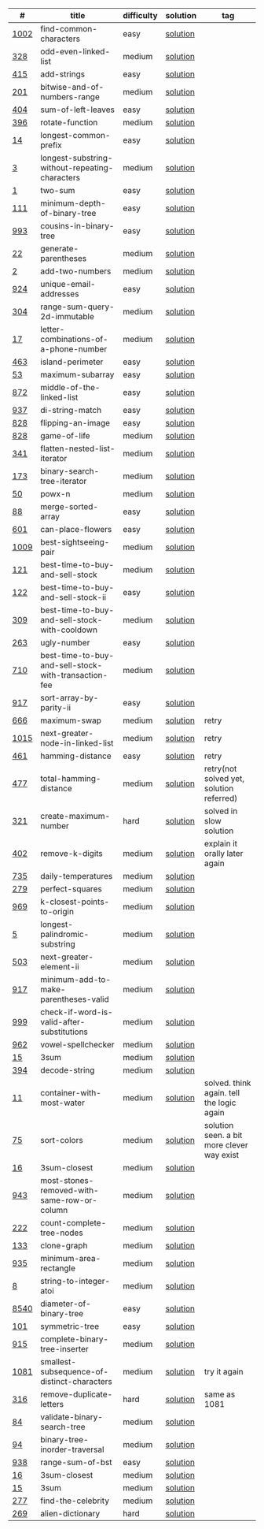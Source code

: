 

| #                                                                                            | title                                     | difficulty | solution      |    tag    |
|----------------------------------------------------------------------------------------------|-------------------------------------------|------------|----------------|-----------|
|[1002](https://leetcode.com/problems/find-common-characters/)           | find-common-characters            | easy       | [solution](https://github.com/jereneal20/TIL/blob/master/ps/odd-even-linked-list.cpp) |
|[328](https://leetcode.com/problems/odd-even-linked-list/) | odd-even-linked-list | medium | [solution](https://github.com/jereneal20/TIL/blob/master/ps/find-common-characters.cpp) |
|[415](https://leetcode.com/problems/add-strings) | add-strings | easy | [solution](https://github.com/jereneal20/TIL/blob/master/ps/odd-even-linked-list.cpp) |
|[201](https://leetcode.com/problems/bitwise-and-of-numbers-range/) | bitwise-and-of-numbers-range | medium | [solution](https://github.com/jereneal20/TIL/blob/master/ps/bitwise-and-of-numbers-range.cpp) |
|[404](https://leetcode.com/problems/sum-of-left-leaves/) | sum-of-left-leaves | easy | [solution](https://github.com/jereneal20/TIL/blob/master/ps/sum-of-left-leaves.cpp) |
|[396](https://leetcode.com/problems/rotate-function) | rotate-function | medium | [solution](https://github.com/jereneal20/TIL/blob/master/ps/rotate-function.cpp) |
|[14](https://leetcode.com/problems/longest-common-prefix) | longest-common-prefix | easy | [solution](https://github.com/jereneal20/TIL/blob/master/ps/longest-common-prefix.cpp) |
|[3](https://leetcode.com/problems/longest-substring-without-repeating-characters) | longest-substring-without-repeating-characters | medium | [solution](https://github.com/jereneal20/TIL/blob/master/ps/longest-substring-without-repeating-characters.cpp) |
|[1](https://leetcode.com/problems/two-sum) | two-sum | easy | [solution](https://github.com/jereneal20/TIL/blob/master/ps/two-sum.cpp) |
|[111](https://leetcode.com/problems/minimum-depth-of-binary-tree) | minimum-depth-of-binary-tree | easy | [solution](https://github.com/jereneal20/TIL/blob/master/ps/minimum-depth-of-binary-tree.cpp) |
|[993](https://leetcode.com/problems/cousins-in-binary-tree) | cousins-in-binary-tree | easy | [solution](https://github.com/jereneal20/TIL/blob/master/ps/cousins-in-binary-tree.cpp) |
|[22](https://leetcode.com/problems/generate-parentheses) | generate-parentheses| medium | [solution](https://github.com/jereneal20/TIL/blob/master/ps/generate-parentheses.cpp) |
|[2](https://leetcode.com/problems/add-two-numbers) | add-two-numbers | medium | [solution](https://github.com/jereneal20/TIL/blob/master/ps/add-two-numbers.cpp) |
|[924](https://leetcode.com/problems/unique-email-addresses) | unique-email-addresses | easy | [solution](https://github.com/jereneal20/TIL/blob/master/ps/unique-email-addresses.cpp) |
|[304](https://leetcode.com/problems/range-sum-query-2d-immutable) | range-sum-query-2d-immutable | medium | [solution](https://github.com/jereneal20/TIL/blob/master/ps/range-sum-query-2d-immutable.cpp) |
|[17](https://leetcode.com/problems/letter-combinations-of-a-phone-number) | letter-combinations-of-a-phone-number | medium | [solution](https://github.com/jereneal20/TIL/blob/master/ps/letter-combinations-of-a-phone-number.cpp) |
|[463](https://leetcode.com/problems/island-perimeter) | island-perimeter | easy | [solution](https://github.com/jereneal20/TIL/blob/master/ps/island-perimeter.cpp) |
|[53](https://leetcode.com/problems/maximum-subarray) | maximum-subarray | easy | [solution](https://github.com/jereneal20/TIL/blob/master/ps/maximum-subarray.cpp) |
|[872](https://leetcode.com/problems/middle-of-the-linked-list) | middle-of-the-linked-list | easy | [solution](https://github.com/jereneal20/TIL/blob/master/ps/middle-of-the-linked-list.cpp) |
|[937](https://leetcode.com/problems/di-string-match) | di-string-match | easy | [solution](https://github.com/jereneal20/TIL/blob/master/ps/di-string-match.cpp) |
|[828](https://leetcode.com/problems/flipping-an-image) | flipping-an-image | easy | [solution](https://github.com/jereneal20/TIL/blob/master/ps/flipping-an-image.cpp) |
|[828](https://leetcode.com/problems/game-of-life) | game-of-life | medium | [solution](https://github.com/jereneal20/TIL/blob/master/ps/game-of-life.cpp) |
|[341](https://leetcode.com/problems/flatten-nested-list-iterator) | flatten-nested-list-iterator | medium | [solution](https://github.com/jereneal20/TIL/blob/master/ps/flatten-nested-list-iterator.cpp) |
|[173](https://leetcode.com/problems/binary-search-tree-iterator) | binary-search-tree-iterator | medium | [solution](https://github.com/jereneal20/TIL/blob/master/ps/binary-search-tree-iterator.cpp) |
|[50](https://leetcode.com/problems/powx-n) | powx-n | medium | [solution](https://github.com/jereneal20/TIL/blob/master/ps/powx-n.cpp) |
|[88](https://leetcode.com/problems/merge-sorted-array) | merge-sorted-array | easy | [solution](https://github.com/jereneal20/TIL/blob/master/ps/merge-sorted-array.cpp) |
|[601](https://leetcode.com/problems/can-place-flowers) | can-place-flowers | easy | [solution](https://github.com/jereneal20/TIL/blob/master/ps/can-place-flowers.cpp) |
|[1009](https://leetcode.com/problems/best-sightseeing-pair) | best-sightseeing-pair | medium | [solution](https://github.com/jereneal20/TIL/blob/master/ps/best-sightseeing-pair.cpp) |
|[121](https://leetcode.com/problems/best-time-to-buy-and-sell-stock) | best-time-to-buy-and-sell-stock | medium | [solution](https://github.com/jereneal20/TIL/blob/master/ps/best-time-to-buy-and-sell-stock.cpp) |
|[122](https://leetcode.com/problems/best-time-to-buy-and-sell-stock-ii) | best-time-to-buy-and-sell-stock-ii | easy | [solution](https://github.com/jereneal20/TIL/blob/master/ps/best-time-to-buy-and-sell-stock-ii.cpp) |
|[309](https://leetcode.com/problems/best-time-to-buy-and-sell-stock-with-cooldown) | best-time-to-buy-and-sell-stock-with-cooldown | medium | [solution](https://github.com/jereneal20/TIL/blob/master/ps/best-time-to-buy-and-sell-stock-with-cooldown.cpp) |
|[263](https://leetcode.com/problems/ugly-number) | ugly-number | easy | [solution](https://github.com/jereneal20/TIL/blob/master/ps/ugly-number.cpp) |
|[710](https://leetcode.com/problems/best-time-to-buy-and-sell-stock-with-transaction-fee) | best-time-to-buy-and-sell-stock-with-transaction-fee | medium | [solution](https://github.com/jereneal20/TIL/blob/master/ps/best-time-to-buy-and-sell-stock-with-transaction-fee.cpp) |
|[917](https://leetcode.com/problems/sort-array-by-parity-ii) | sort-array-by-parity-ii | easy | [solution](https://github.com/jereneal20/TIL/blob/master/ps/sort-array-by-parity-ii.cpp) |
|[666](https://leetcode.com/problems/maximum-swap) | maximum-swap | medium | [solution](https://github.com/jereneal20/TIL/blob/master/ps/maximum-swap.cpp) | retry |
|[1015](https://leetcode.com/problems/next-greater-node-in-linked-list) | next-greater-node-in-linked-list | medium | [solution](https://github.com/jereneal20/TIL/blob/master/ps/next-greater-node-in-linked-list.cpp) | retry |
|[461](https://leetcode.com/problems/hamming-distance) | hamming-distance | easy | [solution](https://github.com/jereneal20/TIL/blob/master/ps/hamming-distance.cpp) | retry |
|[477](https://leetcode.com/problems/total-hamming-distance) | total-hamming-distance | medium | [solution](https://github.com/jereneal20/TIL/blob/master/ps/total-hamming-distance.cpp) | retry(not solved yet, solution referred) |
|[321](https://leetcode.com/problems/create-maximum-number) | create-maximum-number | hard | [solution](https://github.com/jereneal20/TIL/blob/master/ps/create-maximum-number.cpp) | solved in slow solution |
|[402](https://leetcode.com/problems/remove-k-digits) | remove-k-digits | medium | [solution](https://github.com/jereneal20/TIL/blob/master/ps/remove-k-digits.cpp) | explain it orally later again |
|[735](https://leetcode.com/problems/daily-temperatures) | daily-temperatures | medium | [solution](https://github.com/jereneal20/TIL/blob/master/ps/daily-temperatures.cpp) |  |
|[279](https://leetcode.com/problems/perfect-squares) | perfect-squares | medium | [solution](https://github.com/jereneal20/TIL/blob/master/ps/perfect-squares.cpp) |  |
|[969](https://leetcode.com/problems/k-closest-points-to-origin) | k-closest-points-to-origin | medium | [solution](https://github.com/jereneal20/TIL/blob/master/ps/k-closest-points-to-origin.cpp) |  |
|[5](https://leetcode.com/problems/longest-palindromic-substring) | longest-palindromic-substring | medium | [solution](https://github.com/jereneal20/TIL/blob/master/ps/longest-palindromic-substring.cpp) |  |
|[503](https://leetcode.com/problems/next-greater-element-ii) | next-greater-element-ii | medium | [solution](https://github.com/jereneal20/TIL/blob/master/ps/next-greater-element-ii.cpp) |  |
|[917](https://leetcode.com/problems/minimum-add-to-make-parentheses-valid) | minimum-add-to-make-parentheses-valid | medium | [solution](https://github.com/jereneal20/TIL/blob/master/ps/minimum-add-to-make-parentheses-valid.cpp) |  |
|[999](https://leetcode.com/problems/check-if-word-is-valid-after-substitutions) | check-if-word-is-valid-after-substitutions | medium | [solution](https://github.com/jereneal20/TIL/blob/master/ps/check-if-word-is-valid-after-substitutions.cpp) |  |
|[962](https://leetcode.com/problems/vowel-spellchecker) | vowel-spellchecker | medium | [solution](https://github.com/jereneal20/TIL/blob/master/ps/vowel-spellchecker.cpp) |  |
|[15](https://leetcode.com/problems/3sum) | 3sum | medium | [solution](https://github.com/jereneal20/TIL/blob/master/ps/3sum.cpp) |  |
|[394](https://leetcode.com/problems/decode-string) | decode-string | medium | [solution](https://github.com/jereneal20/TIL/blob/master/ps/decode-string.cpp) |  |
|[11](https://leetcode.com/problems/container-with-most-water) | container-with-most-water | medium | [solution](https://github.com/jereneal20/TIL/blob/master/ps/container-with-most-water.cpp) | solved. think again. tell the logic again |
|[75](https://leetcode.com/problems/sort-colors) | sort-colors | medium | [solution](https://github.com/jereneal20/TIL/blob/master/ps/sort-colors.cpp) | solution seen. a bit more clever way exist |
|[16](https://leetcode.com/problems/3sum-closest) | 3sum-closest | medium | [solution](https://github.com/jereneal20/TIL/blob/master/ps/3sum-closest.cpp) |  |
|[943](https://leetcode.com/problems/most-stones-removed-with-same-row-or-column) | most-stones-removed-with-same-row-or-column | medium | [solution](https://github.com/jereneal20/TIL/blob/master/ps/most-stones-removed-with-same-row-or-column.cpp) |  |
|[222](https://leetcode.com/problems/count-complete-tree-nodes) | count-complete-tree-nodes | medium | [solution](https://github.com/jereneal20/TIL/blob/master/ps/count-complete-tree-nodes.cpp) |  |
|[133](https://leetcode.com/problems/clone-graph) | clone-graph | medium | [solution](https://github.com/jereneal20/TIL/blob/master/ps/clone-graph.cpp) |  |
|[935](https://leetcode.com/problems/minimum-area-rectangle) | minimum-area-rectangle | medium | [solution](https://github.com/jereneal20/TIL/blob/master/ps/minimum-area-rectangle.cpp) |  |
|[8](https://leetcode.com/problems/string-to-integer-atoi) | string-to-integer-atoi | medium | [solution](https://github.com/jereneal20/TIL/blob/master/ps/string-to-integer-atoi.cpp) |  |
|[8540](https://leetcode.com/problems/diameter-of-binary-tree) | diameter-of-binary-tree | easy | [solution](https://github.com/jereneal20/TIL/blob/master/ps/diameter-of-binary-tree.cpp) |  |
|[101](https://leetcode.com/problems/symmetric-tree) | symmetric-tree | easy | [solution](https://github.com/jereneal20/TIL/blob/master/ps/symmetric-tree.py) |  |
|[915](https://leetcode.com/problems/complete-binary-tree-inserter) | complete-binary-tree-inserter | medium | [solution](https://github.com/jereneal20/TIL/blob/master/ps/complete-binary-tree-inserter.py) |  |
|[1081](https://leetcode.com/problems/smallest-subsequence-of-distinct-characters) | smallest-subsequence-of-distinct-characters | medium | [solution](https://github.com/jereneal20/TIL/blob/master/ps/smallest-subsequence-of-distinct-characters.py) | try it again |
|[316](https://leetcode.com/problems/remove-duplicate-letters) | remove-duplicate-letters | hard | [solution](https://github.com/jereneal20/TIL/blob/master/ps/smallest-subsequence-of-distinct-characters.py) | same as 1081 |
|[84](https://leetcode.com/problems/validate-binary-search-tree) | validate-binary-search-tree | medium | [solution](https://github.com/jereneal20/TIL/blob/master/ps/validate-binary-search-tree.py) |  |
|[94](https://leetcode.com/problems/binary-tree-inorder-traversal) | binary-tree-inorder-traversal | medium | [solution](https://github.com/jereneal20/TIL/blob/master/ps/binary-tree-inorder-traversal.py) |  |
|[938](https://leetcode.com/problems/range-sum-of-bst) | range-sum-of-bst | easy | [solution](https://github.com/jereneal20/TIL/blob/master/ps/range-sum-of-bst.py) |  |
|[16](https://leetcode.com/problems/3sum-closest) | 3sum-closest | medium | [solution](https://github.com/jereneal20/TIL/blob/master/ps/3sum-closest.cpp) |  |
|[15](https://leetcode.com/problems/3sum) | 3sum | medium | [solution](https://github.com/jereneal20/TIL/blob/master/ps/3sum.cpp) |  |
|[277](https://leetcode.com/problems/find-the-celebrity) | find-the-celebrity | medium | [solution](https://github.com/jereneal20/TIL/blob/master/ps/find-the-celebrity.cpp) |  |
|[269](https://leetcode.com/problems/alien-dictionary) | alien-dictionary | hard | [solution](https://github.com/jereneal20/TIL/blob/master/ps/alien-dictionary.cpp) |  |
